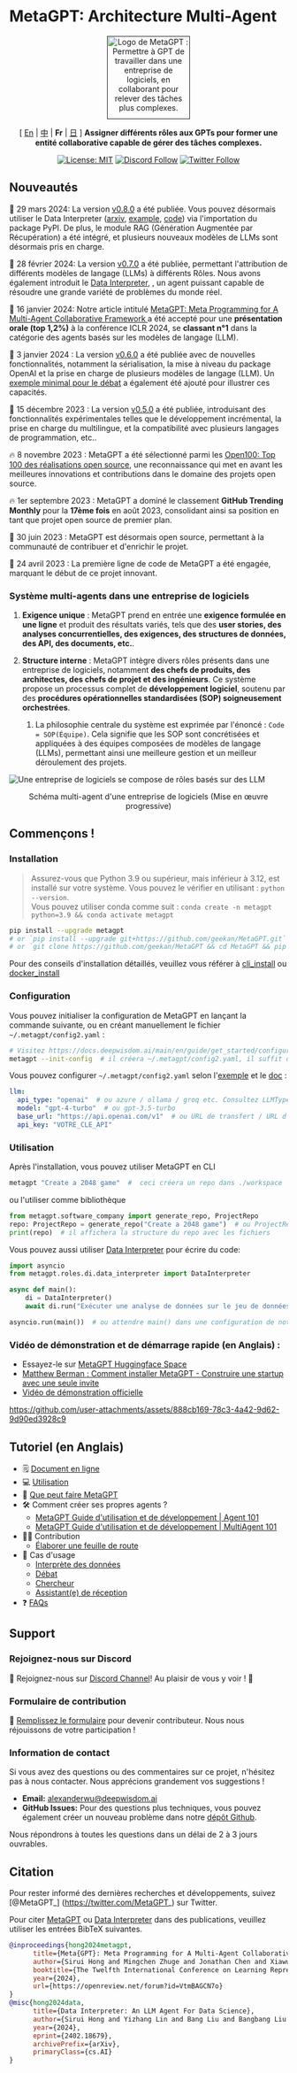 
# MetaGPT: Architecture Multi-Agent

<p align="center">
<a href=""><img src="resources/MetaGPT-new-log.png" alt="Logo de MetaGPT : Permettre à GPT de travailler dans une entreprise de logiciels, en collaborant pour relever des tâches plus complexes." width="150px"></a>
</p>

<p align="center">
[ <a href="../README.md">En</a> |
<a href="README_CN.md">中</a> |
<b>Fr</b> |
<a href="README_JA.md">日</a> ]
<b>Assigner différents rôles aux GPTs pour former une entité collaborative capable de gérer des tâches complexes.</b>
</p> 

<p align="center">
<a href="https://opensource.org/licenses/MIT"><img src="https://img.shields.io/badge/License-MIT-blue.svg" alt="License: MIT"></a>
<a href="https://discord.gg/DYn29wFk9z"><img src="https://dcbadge.vercel.app/api/server/DYn29wFk9z?style=flat" alt="Discord Follow"></a>
<a href="https://twitter.com/MetaGPT_"><img src="https://img.shields.io/twitter/follow/MetaGPT?style=social" alt="Twitter Follow"></a>
</p>

## Nouveautés
🚀 29 mars 2024:  La version [v0.8.0](https://github.com/geekan/MetaGPT/releases/tag/v0.8.0) a été publiée. Vous pouvez désormais utiliser le Data Interpreter ([arxiv](https://arxiv.org/abs/2402.18679), [example](https://docs.deepwisdom.ai/main/en/DataInterpreter/), [code](https://github.com/geekan/MetaGPT/tree/main/examples/di)) via l'importation du package PyPI. De plus, le module RAG (Génération Augmentée par Récupération) a été intégré, et plusieurs nouveaux modèles de LLMs sont désormais pris en charge.

🚀 28 février 2024: La version [v0.7.0](https://github.com/geekan/MetaGPT/releases/tag/v0.7.0) a été publiée, permettant l'attribution de différents modèles de langage (LLMs) à différents Rôles. Nous avons également introduit le [Data Interpreter](https://github.com/geekan/MetaGPT/blob/main/examples/di/README.md), , un agent puissant capable de résoudre une grande variété de problèmes du monde réel.

🚀 16 janvier 2024: Notre article intitulé  [MetaGPT: Meta Programming for A Multi-Agent Collaborative Framework
](https://openreview.net/forum?id=VtmBAGCN7o) a été accepté pour une **présentation orale (top 1,2%)** à la conférence ICLR 2024, se **classant n°1** dans la catégorie des agents basés sur les modèles de langage (LLM).

🚀 3 janvier 2024 : La version [v0.6.0](https://github.com/geekan/MetaGPT/releases/tag/v0.6.0) a été publiée avec de nouvelles fonctionnalités, notamment la sérialisation, la mise à niveau du package OpenAI et la prise en charge de plusieurs modèles de langage (LLM). Un [exemple minimal pour le débat](https://github.com/geekan/MetaGPT/blob/main/examples/debate_simple.py)  a également été ajouté pour illustrer ces capacités.

🚀 15 décembre 2023 : La version [v0.5.0](https://github.com/geekan/MetaGPT/releases/tag/v0.5.0) a été publiée, introduisant des fonctionnalités expérimentales telles que le développement incrémental, la prise en charge du multilingue, et la compatibilité avec plusieurs langages de programmation, etc..


🔥 8 novembre 2023 : MetaGPT a été sélectionné parmi les [Open100: Top 100 des réalisations open source](https://www.benchcouncil.org/evaluation/opencs/annual.html), une reconnaissance qui met en avant les meilleures innovations et contributions dans le domaine des projets open source.

🔥 1er septembre 2023 : MetaGPT a dominé le classement **GitHub Trending Monthly** pour la **17ème fois** en août 2023, consolidant ainsi sa position en tant que projet open source de premier plan.

🌟 30 juin 2023 : MetaGPT est désormais open source, permettant à la communauté de contribuer et d'enrichir le projet.

🌟 24 avril 2023 : La première ligne de code de MetaGPT a été engagée, marquant le début de ce projet innovant.


### Système multi-agents dans une entreprise de logiciels

1. **Exigence unique** : MetaGPT prend en entrée une **exigence formulée en une ligne** et produit des résultats variés, tels que des **user stories, des analyses concurrentielles, des exigences, des structures de données, des API, des documents, etc.**.

2. **Structure interne** : MetaGPT intègre divers rôles présents dans une entreprise de logiciels, notamment **des chefs de produits, des architectes, des chefs de projet et des ingénieurs**. Ce système propose un processus complet de **développement logiciel**, soutenu par des **procédures opérationnelles standardisées (SOP) soigneusement orchestrées**.

   1. La philosophie centrale du système est exprimée par l'énoncé : `Code = SOP(Équipe)`. Cela signifie que les SOP sont concrétisées et appliquées à des équipes composées de modèles de langage (LLMs), permettant ainsi une meilleure gestion et un meilleur déroulement des projets.


![Une entreprise de logiciels se compose de rôles basés sur des LLM](resources/software_company_cd.jpeg)

<p align="center">Schéma multi-agent d'une entreprise de logiciels (Mise en œuvre progressive)</p>


## Commençons !

### Installation

> Assurez-vous que Python 3.9 ou supérieur, mais inférieur à 3.12, est installé sur votre système. Vous pouvez le vérifier en utilisant : `python --version`.  
> Vous pouvez utiliser conda comme suit : `conda create -n metagpt python=3.9 && conda activate metagpt`

```bash
pip install --upgrade metagpt
# or `pip install --upgrade git+https://github.com/geekan/MetaGPT.git`
# or `git clone https://github.com/geekan/MetaGPT && cd MetaGPT && pip install --upgrade -e .`
```

Pour des conseils d'installation détaillés, veuillez vous référer à [cli_install](https://docs.deepwisdom.ai/main/en/guide/get_started/installation.html#install-stable-version)
 ou [docker_install](https://docs.deepwisdom.ai/main/en/guide/get_started/installation.html#install-with-docker)

### Configuration

Vous pouvez initialiser la configuration de MetaGPT en lançant la commande suivante, ou en créant manuellement le fichier `~/.metagpt/config2.yaml` :
```bash
# Visitez https://docs.deepwisdom.ai/main/en/guide/get_started/configuration.html pour plus de détails
metagpt --init-config  # il créera ~/.metagpt/config2.yaml, il suffit de le modifier selon vos besoins
```

Vous pouvez configurer `~/.metagpt/config2.yaml` selon l'[exemple](https://github.com/geekan/MetaGPT/blob/main/config/config2.example.yaml) et le [doc](https://docs.deepwisdom.ai/main/en/guide/get_started/configuration.html) :

```yaml
llm:
  api_type: "openai"  # ou azure / ollama / groq etc. Consultez LLMType pour plus d'options
  model: "gpt-4-turbo"  # ou gpt-3.5-turbo
  base_url: "https://api.openai.com/v1"  # ou URL de transfert / URL d'autre LLM.
  api_key: "VOTRE_CLE_API"
```

### Utilisation

Après l'installation, vous pouvez utiliser MetaGPT en CLI

```bash
metagpt "Create a 2048 game"  #  ceci créera un repo dans ./workspace
```

ou l'utiliser comme bibliothèque

```python
from metagpt.software_company import generate_repo, ProjectRepo
repo: ProjectRepo = generate_repo("Create a 2048 game")  # ou ProjectRepo("<path>")
print(repo)  # il affichera la structure du repo avec les fichiers
```

Vous pouvez aussi utiliser [Data Interpreter](https://github.com/geekan/MetaGPT/tree/main/examples/di) pour écrire du code:

```python
import asyncio
from metagpt.roles.di.data_interpreter import DataInterpreter

async def main():
    di = DataInterpreter()
    await di.run("Exécuter une analyse de données sur le jeu de données sklearn Iris et y inclure un graphique")

asyncio.run(main())  # ou attendre main() dans une configuration de notebook jupyter
```


### Vidéo de démonstration et de démarrage rapide (en Anglais) : 
- Essayez-le sur [MetaGPT Huggingface Space](https://huggingface.co/spaces/deepwisdom/MetaGPT)
- [Matthew Berman : Comment installer MetaGPT - Construire une startup avec une seule invite](https://youtu.be/uT75J_KG_aY)
- [Vidéo de démonstration officielle](https://github.com/geekan/MetaGPT/assets/2707039/5e8c1062-8c35-440f-bb20-2b0320f8d27d)

https://github.com/user-attachments/assets/888cb169-78c3-4a42-9d62-9d90ed3928c9

## Tutoriel (en Anglais)

- 🗒 [Document en ligne](https://docs.deepwisdom.ai/main/en/)
- 💻 [Utilisation](https://docs.deepwisdom.ai/main/en/guide/get_started/quickstart.html)  
- 🔎 [Que peut faire MetaGPT](https://docs.deepwisdom.ai/main/en/guide/get_started/introduction.html)
- 🛠 Comment créer ses propres agents ? 
  - [MetaGPT Guide d'utilisation et de développement | Agent 101](https://docs.deepwisdom.ai/main/en/guide/tutorials/agent_101.html)
  - [MetaGPT Guide d'utilisation et de développement | MultiAgent 101](https://docs.deepwisdom.ai/main/en/guide/tutorials/multi_agent_101.html)
- 🧑‍💻 Contribution
  - [Élaborer une feuille de route](docs/ROADMAP.md)
- 🔖 Cas d'usage
  - [Interprète des données](https://docs.deepwisdom.ai/main/en/guide/use_cases/agent/interpreter/intro.html)
  - [Débat](https://docs.deepwisdom.ai/main/en/guide/use_cases/multi_agent/debate.html)
  - [Chercheur](https://docs.deepwisdom.ai/main/en/guide/use_cases/agent/researcher.html)
  - [Assistant(e) de réception](https://docs.deepwisdom.ai/main/en/guide/use_cases/agent/receipt_assistant.html)
- ❓ [FAQs](https://docs.deepwisdom.ai/main/en/guide/faq.html)

## Support

### Rejoignez-nous sur Discord

📢 Rejoignez-nous sur [Discord Channel](https://discord.gg/ZRHeExS6xv)! Au plaisir de vous y voir ! 🎉

### Formulaire de contribution

📝 [Remplissez le formulaire](https://airtable.com/appInfdG0eJ9J4NNL/pagK3Fh1sGclBvVkV/form) pour devenir contributeur. Nous nous réjouissons de votre participation !

### Information de contact

Si vous avez des questions ou des commentaires sur ce projet, n'hésitez pas à nous contacter. Nous apprécions grandement vos suggestions !

- **Email:** alexanderwu@deepwisdom.ai
- **GitHub Issues:** Pour des questions plus techniques, vous pouvez également créer un nouveau problème dans notre [dépôt Github](https://github.com/geekan/metagpt/issues).

Nous répondrons à toutes les questions dans un délai de 2 à 3 jours ouvrables.

## Citation

Pour rester informé des dernières recherches et développements, suivez [@MetaGPT_] (https://twitter.com/MetaGPT_) sur Twitter. 

Pour citer [MetaGPT](https://openreview.net/forum?id=VtmBAGCN7o) ou [Data Interpreter](https://arxiv.org/abs/2402.18679) dans des publications, veuillez utiliser les entrées BibTeX suivantes.

```bibtex
@inproceedings{hong2024metagpt,
      title={Meta{GPT}: Meta Programming for A Multi-Agent Collaborative Framework},
      author={Sirui Hong and Mingchen Zhuge and Jonathan Chen and Xiawu Zheng and Yuheng Cheng and Jinlin Wang and Ceyao Zhang and Zili Wang and Steven Ka Shing Yau and Zijuan Lin and Liyang Zhou and Chenyu Ran and Lingfeng Xiao and Chenglin Wu and J{\"u}rgen Schmidhuber},
      booktitle={The Twelfth International Conference on Learning Representations},
      year={2024},
      url={https://openreview.net/forum?id=VtmBAGCN7o}
}
@misc{hong2024data,
      title={Data Interpreter: An LLM Agent For Data Science}, 
      author={Sirui Hong and Yizhang Lin and Bang Liu and Bangbang Liu and Binhao Wu and Danyang Li and Jiaqi Chen and Jiayi Zhang and Jinlin Wang and Li Zhang and Lingyao Zhang and Min Yang and Mingchen Zhuge and Taicheng Guo and Tuo Zhou and Wei Tao and Wenyi Wang and Xiangru Tang and Xiangtao Lu and Xiawu Zheng and Xinbing Liang and Yaying Fei and Yuheng Cheng and Zongze Xu and Chenglin Wu},
      year={2024},
      eprint={2402.18679},
      archivePrefix={arXiv},
      primaryClass={cs.AI}
}
```
